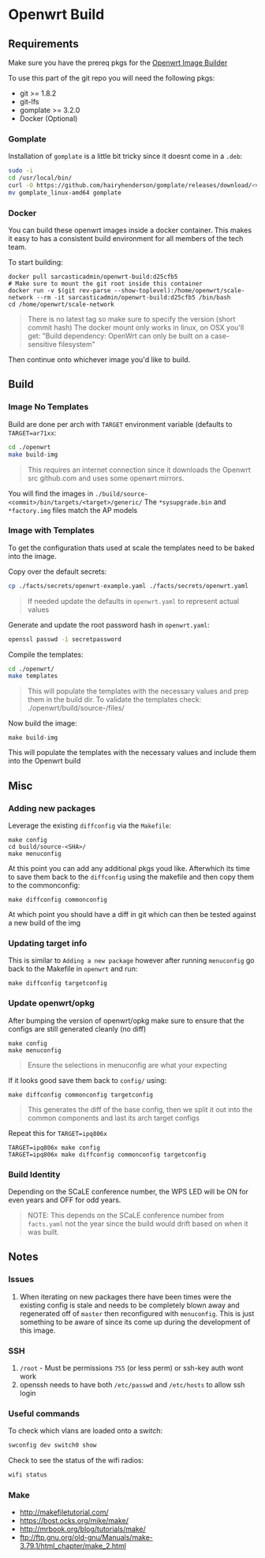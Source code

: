 # Openwrt Build

## Requirements

Make sure you have the prereq pkgs for the [Openwrt Image Builder](https://openwrt.org/docs/guide-user/additional-software/imagebuilder)

To use this part of the git repo you will need the following pkgs:
  - git >= 1.8.2
  - git-lfs
  - gomplate >= 3.2.0
  - Docker (Optional)

### Gomplate

Installation of `gomplate` is a little bit tricky since it doesnt come in a `.deb`:
```bash
sudo -i
cd /usr/local/bin/
curl -O https://github.com/hairyhenderson/gomplate/releases/download/<version>/gomplate_linux-amd64 -L
mv gomplate_linux-amd64 gomplate
```

### Docker

You can build these openwrt images inside a docker container. This makes it easy to has a consistent build environment
for all members of the tech team.

To start building:

```
docker pull sarcasticadmin/openwrt-build:d25cfb5
# Make sure to mount the git root inside this container
docker run -v $(git rev-parse --show-toplevel):/home/openwrt/scale-network --rm -it sarcasticadmin/openwrt-build:d25cfb5 /bin/bash
cd /home/openwrt/scale-network
```
> There is no latest tag so make sure to specify the version (short commit hash)
> The docker mount only works in linux, on OSX you'll get: "Build dependency: OpenWrt can only be built on a case-sensitive filesystem"

Then continue onto whichever image you'd like to build.

## Build

### Image No Templates

Build are done per arch with `TARGET` environment variable (defaults to `TARGET=ar71xx`:

```sh
cd ./openwrt
make build-img
```
> This requires an internet connection since it downloads the Openwrt src
> github.com and uses some openwrt mirrors.

You will find the images in `./build/source-<commit>/bin/targets/<target>/generic/`
The `*sysupgrade.bin` and `*factory.img` files match the AP models

### Image with Templates

To get the configuration thats used at scale the templates need to be baked into
the image.

Copy over the default secrets:
```bash
cp ./facts/secrets/openwrt-example.yaml ./facts/secrets/openwrt.yaml
```
> If needed update the defaults in `openwrt.yaml` to represent actual values

Generate and update the root password hash in `openwrt.yaml`:
```bash
openssl passwd -1 secretpassword
```

Compile the templates:
```bash
cd ./openwrt/
make templates
```
> This will populate the templates with the necessary values and
> prep them in the build dir. To validate the templates check:
> ./openwrt/build/source-<commit>/files/

Now build the image:
```
make build-img
```

This will populate the templates with the necessary values and include them
into the Openwrt build

## Misc

### Adding new packages

Leverage the existing `diffconfig` via the `Makefile`:
```
make config
cd build/source-<SHA>/
make menuconfig
```

At this point you can add any additional pkgs youd like. Afterwhich its time
to save them back to the `diffconfig` using the makefile and then copy them
to the commonconfig:
```
make diffconfig commonconfig
```

At which point you should have a diff in git which can then be tested against a new
build of the img

### Updating target info

This is similar to `Adding a new package` however after running `menuconfig` go back to the Makefile in `openwrt`
and run:
```
make diffconfig targetconfig
```

### Update openwrt/opkg

After bumping the version of openwrt/opkg make sure to ensure that the configs are
still generated cleanly (no diff)

```
make config
make menuconfig
```
> Ensure the selections in menuconfig are what your expecting

If it looks good save them back to `config/` using:

```
make diffconfig commonconfig targetconfig
```
> This generates the diff of the base config, then we split it out
> into the common components and last its arch target configs

Repeat this for `TARGET=ipq806x`

```
TARGET=ipq806x make config
TARGET=ipq806x make diffconfig commonconfig targetconfig
```

### Build Identity

Depending on the SCaLE conference number, the WPS LED will be ON for even years and OFF
for odd years.
> NOTE: This depends on the SCaLE conference number from `facts.yaml` not the year since the build
> would drift based on when it was built.

## Notes

### Issues

1. When iterating on new packages there have been times were the existing config is stale
and needs to be completely blown away and regenerated off of `master` then reconfigured
with `menuconfig`. This is just something to be aware of since its come up during the development
of this image.

### SSH

1. `/root` - Must be permissions `755` (or less perm) or ssh-key auth wont work
2. openssh needs to have both `/etc/passwd` and `/etc/hosts` to allow ssh login

### Useful commands

To check which vlans are loaded onto a switch:

```sh
swconfig dev switch0 show
```

Check to see the status of the wifi radios:

```sh
wifi status
```

### Make

* http://makefiletutorial.com/
* https://bost.ocks.org/mike/make/
* http://mrbook.org/blog/tutorials/make/
* ftp://ftp.gnu.org/old-gnu/Manuals/make-3.79.1/html_chapter/make_2.html
